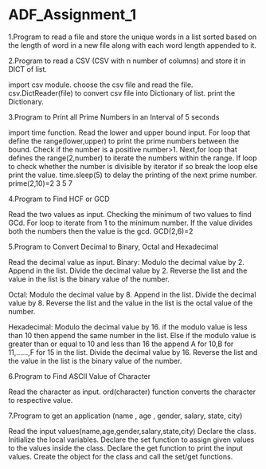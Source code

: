 # ADF_Assignment_1
1.Program to read a file and store the unique words in a list sorted based on the length of word in a new file along with each word length appended to it.

2.Program to read a CSV (CSV with n number of columns) and store it in DICT of list.

import csv module.
choose the csv file and read the file.
csv.DictReader(file) to convert csv file into Dictionary of list.
print the Dictionary.

3.Program to Print all Prime Numbers in an Interval of 5 seconds

import time function.
Read the lower and upper bound input.
For loop that define the range(lower,upper) to print the prime numbers between the bound.
Check if the number is a positive number>1.
Next,for loop that defines the range(2,number) to iterate the numbers within the range.
If loop to check whether the number is divisible by iterator if so break the loop else print the value.
time.sleep(5) to delay the printing of the next prime number.
prime(2,10)=2 3 5 7

4.Program to Find HCF or GCD

Read the two values as input.
Checking the minimum of two values to find GCd.
For loop to iterate from 1 to the minimum number.
If the value divides both the numbers then the value is the gcd.
GCD(2,6)=2

5.Program to Convert Decimal to Binary, Octal and Hexadecimal

Read the decimal value as input.
Binary:
  Modulo the decimal value by 2.
  Append in the list.
  Divide the decimal value by 2.
Reverse the list and the value in the list is the binary value of the number.

Octal:
  Modulo the decimal value by 8.
  Append in the list.
  Divide the decimal value by 8.
Reverse the list and the value in the list is the octal value of the number.

Hexadecimal:
  Modulo the decimal value by 16.
  if the modulo value is less than 10 then append the same number in the list.
  Else if the modulo value is greater than or equal to 10 and less than 16 the append A for 10,B for 11,......,F for 15 in the list. 
  Divide the decimal value by 16.
Reverse the list and the value in the list is the binary value of the number.

6.Program to Find ASCII Value of Character

Read the character as input.
ord(character) function converts the character to respective value.

7.Program to get an application (name , age , gender, salary, state, city)

Read the input values(name,age,gender,salary,state,city)
Declare the class.
Initialize the local variables.
Declare the set function to assign given values to the values inside the class.
Declare the get function to print the input values.
Create the object for the class and call the set/get functions.
